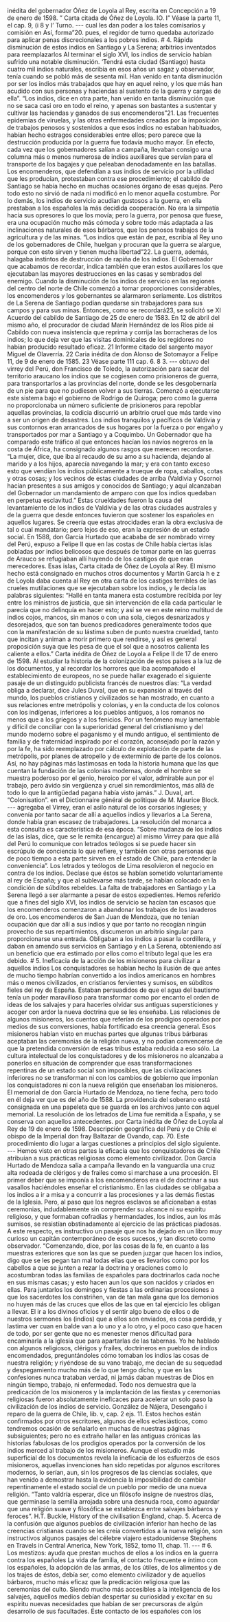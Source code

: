 inédita del gobernador Óñez de Loyola al Rey, escrita en Concepción a 19 de enero de 1598. ” Carta citada de Óñez de Loyola. IO. I” Véase la parte 11, el cap. 9, (i 8 y I’ Turno. --- cual les dan poder a los tales comisarios y comisión en Así, forma”20. pues, el regidor de turno quedaba autorizado para aplicar penas discrecionales a los pobres indios. # 4. Rápida disminución de estos indios en Santiago y La Serena; arbitrios inventados para reemplazarlos Al terminar el siglo XVI, los indios de servicio habían sufrido una notable disminución. ‘Tendrá esta ciudad (Santiago) hasta cuatro mil indios naturales, escribía en esos años un sagaz y observador, tenía cuando se pobló más de sesenta mil. Han venido en tanta disminución por ser los indios más trabajados que hay en aquel reino, y los que más han acudido con sus personas y haciendas al sustento de la guerra y cargas de ella”. “Los indios, dice en otra parte, han venido en tanta disminución que no se saca casi oro en todo el reino, y apenas son bastantes a sustentar y cultivar las haciendas y ganados de sus encomenderos”21. Las frecuentes epidemias de viruelas, y las otras enfermedades creadas por la imposición de trabajos penosos y sostenidos a que esos indios no estaban habituados, habían hecho estragos considerables entre ellos; pero parece que la destrucción producida por la guerra fue todavía mucho mayor. En efecto, cada vez que los gobernadores salían a campaña, llevaban consigo una columna más o menos numerosa de indios auxiliares que servían para el transporte de los bagajes y que peleaban denodadamente en las batallas. Los encomenderos, que defendían a sus indios de servicio por la utilidad que les producían, protestaban contra ese procedimiento; el cabildo de Santiago se había hecho en muchas ocasiones órgano de esas quejas. Pero todo esto no sirvió de nada ni modificó en lo menor aquella costumbre. Por lo demás, los indios de servicio acudían gustosos a la guerra, en ella prestaban a los españoles la más decidida cooperación. No era la simpatía hacia sus opresores lo que los movía; pero la guerra, por penosa que fuese, era una ocupación mucho más cómoda y sobre todo más adaptada a las inclinaciones naturales de esos bárbaros, que los penosos trabajos de la agricultura y de las minas. “Los indios que están de paz, escribía al Rey uno de los gobernadores de Chile, huelgan y procuran que la guerra se alargue, porque con esto sirven y tienen mucha libertad”22. La guerra, además, halagaba instintos de destrucción de rapiña de los indios. El Gobernador que acabamos de recordar, indica también que eran estos auxiliares los que ejecutaban las mayores destrucciones en las casas y sembrados del enemigo. Cuando la disminución de los indios de servicio en las regiones del centro del norte de Chile comenzó a tomar proporciones considerables, los encomenderos y los gobernantes se alarmaron seriamente. Los distritos de La Serena de Santiago podían quedarse sin trabajadores para sus campos y para sus minas. Entonces, como se recordará23, se solicitó se XI Acuerdo del cabildo de Santiago de 25 de enero de 1583. En 12 de abril del mismo año, el procurador de ciudad Marín Hernández de los Ríos pide ai Cabildo con nueva insistencia que reprima y corrija las borracheras de los indios; lo que deja ver que las visitas dominicales de los regidores no habían producido resultado eficaz. 21 Informe citado del sargento mayor Miguel de Olaverría. 22 Caria inédita de don Alonso de Sotomayor a Felipe 11, de 9 de enero de 1585. 23 Véase parte 111 cap. 6. 8 3. --- obtuvo del virrey del Perú, don Francisco de Toledo, la autorización para sacar del territorio araucano los indios que se cogiesen como prisioneros de guerra, para transportarlos a las provincias del norte, donde se les desgobernaría de un pie para que no pudiesen volver a sus tierras. Comenzó a ejecutarse este sistema bajo el gobierno de Rodrigo de Quiroga; pero como la guerra no proporcionaba un número suficiente de prisioneros para repoblar aquellas provincias, la codicia discurrió un arbitrio cruel que más tarde vino a ser un origen de desastres. Los indios tranquilos y pacíficos de Valdivia y sus contornos eran arrancados de sus hogares por la fuerza o por engaño y transportados por mar a Santiago y a Coquimbo. Un Gobernador que ha comparado este tráfico al que entonces hacían los navíos negreros en la costa de África, ha consignado algunos rasgos que merecen recordarse. “La mujer, dice, que iba al recaudo de su amo a su hacienda, dejando al marido y a los hijos, aparecía navegando la mar; y era con tanto exceso esto que vendían los indios públicamente a trueque de ropa, caballos, cotas y otras cosas; y los vecinos de estas ciudades de arriba (Valdivia y Osorno) hacían presentes a sus amigos y conocidos de Santiago; y aquí alcanzaban del Gobernador un mandamiento de amparo con que los indios quedaban en perpetua esclavitud.” Estas crueldades fueron la causa del levantamiento de los indios de Valdivia y de las otras ciudades australes y de la guerra que desde entonces tuvieron que sostener los españoles en aquellos lugares. Se creería que estas atrocidades eran la obra exclusiva de tal o cual mandatario; pero lejos de eso, eran la expresión de un estado social. En 1588, don García Hurtado que acababa de ser nombrado virrey del Perú, expuso a Felipe II que en las costas de Chile había ciertas islas pobladas por indios belicosos que después de tomar parte en las guerras de Arauco se refugiaban allí huyendo de los castigos de que eran merecedores. Esas islas, Carta citada de Óñez de Loyola al Rey. El mismo hecho está consignado en muchos otros documentos y Martín García h e z de Loyola daba cuenta al Rey en otra carta de los castigos terribles de las crueles mutilaciones que se ejecutaban sobre los indios, y le decía las palabras siguientes: “Hallé en tanta manera esta costumbre recibida por ley entre los ministros de justicia, que sin intervención de ella cada particular le parecía que no delinquía en hacer esto; y así se ve en este reino multitud de indios cojos, mancos, sin manos o con una sola, ciegos desnarizados y desorejados, que son tan buenos predicadores generalmente todos que con la manifestación de su lástima suben de punto nuestra crueldad, tanto que incitan y animan a morir primero que rendirse, y así es general proposición suya que les pesa de que el sol que a nosotros calienta les caliente a ellos.” Carta inédita de Óñez de Loyola a Felipe II de 17 de enero de 1598. Al estudiar la historia de la colonización de estos países a la luz de los documentos, y al recordar los horrores que iba acompañado el establecimiento de europeos, no se puede hallar exagerado el siguiente pasaje de un distinguido publicista francés de nuestros días: “La verdad obliga a declarar, dice Jules Duval, que en su expansión al través del mundo, los pueblos cristianos y civilizados se han mostrado, en cuanto a sus relaciones entre metrópolis y colonias, y en la conducta de los colonos con los indígenas, inferiores a los pueblos antiguos, a los romanos no menos que a los griegos y a los fenicios. Por un fenómeno muy lamentable y difícil de conciliar con la superioridad general del cristianismo y del mundo moderno sobre el paganismo y el mundo antiguo, el sentimiento de familia y de fraternidad inspirado por el corazón, aconsejado por la razón y por la fe, ha sido reemplazado por cálculo de explotación de parte de las metrópolis, por planes de atropello y de exterminio de parte de los colonos. Así, no hay páginas más lastimosas en toda la historia humana que las que cuentan la fundación de las colonias modernas, donde el hombre se muestra poderoso por el genio, heroico por el valor, admirable aun por el trabajo, pero ávido sin vergüenza y cruel sin remordimientos, más allá de todo lo que la antigüedad pagana había visto jamás.” J. Duval, art. “Colonisation”. en el Dictionnaire général de politique de M. Maurice Block. --- agregaba el Virrey, eran el asilo natural de los corsarios ingleses; y convenía por tanto sacar de allí a aquellos indios y llevarlos a La Serena, donde había gran escasez de trabajadores. La resolución del monarca a esta consulta es característica de esa época. “Sobre mudanza de los indios de las islas, dice, que se le remita (encargue) al mismo Virrey para que allá del Perú lo comunique con letrados teólogos si se puede hacer sin escrúpulo de conciencia lo que refiere, y también con otras personas que de poco tiempo a esta parte sirven en el estado de Chile, para entender la conveniencia”. Los letrados y teólogos de Lima resolvieron el negocio en contra de los indios. Decíase que éstos se habían sometido voluntariamente al rey de España; y que al sublevarse más tarde, se habían colocado en la condición de súbditos rebeldes. La falta de trabajadores en Santiago y La Serena llegó a ser alarmante a pesar de estos expedientes. Hemos referido que a fines del siglo XVI, los indios de servicio se hacían tan escasos que los encomenderos comenzaron a abandonar los trabajos de los lavaderos de oro. Los encomenderos de San Juan de Mendoza, que no tenían ocupación que dar allí a sus indios y que por tanto no recogían ningún provecho de sus repartimientos, discumeron un arbitrio singular para proporcionarse una entrada. Obligaban a los indios a pasar la cordillera, y daban en amendo sus servicios en Santiago y en La Serena, obteniendo así un beneficio que era estimado por ellos como el tributo legal que les era debido. # 5. Ineficacia de la acción de los misioneros para civilizar a aquellos indios Los conquistadores se habían hecho la ilusión de que antes de mucho tiempo habrían convertido a los indios americanos en hombres más o menos civilizados, en cristianos fervientes y sumisos, en súbditos fieles del rey de España. Estaban persuadidos de que el agua del bautismo tenía un poder maravilloso para transformar como por encanto el orden de ideas de los salvajes y para hacerles olvidar sus antiguas supersticiones y acoger con ardor la nueva doctrina que se les enseñaba. Las relaciones de algunos misioneros, los cuentos que referían de los prodigios operados por medios de sus conversiones, había fortificado esa creencia general. Esos misioneros habían visto en muchas partes que algunas tribus bárbaras aceptaban las ceremonias de la religión nueva, y no podían convencerse de que la pretendida conversión de esas tribus estaba reducida a eso sólo. La cultura intelectual de los conquistadores y de los misioneros no alcanzaba a ponerlos en situación de comprender que esas transformaciones repentinas de un estado social son imposibles, que las civilizaciones inferiores no se transforman ni con los cambios de gobierno que imponían los conquistadores ni con la nueva religión que enseñaban los misioneros. El memorial de don García Hurtado de Mendoza, no tiene fecha, pero todo en él deja ver que es del año de 1588. La providencia del soberano está consignada en una papeleta que se guarda en los archivos junto con aquel memorial. La resolución de los letrados de Lima fue remitida a España, y se conserva con aquellos antecedentes. por Carta inédita de Óñez de Loyola al Rey de 19 de enero de 1598. Descripción geográfica del Perú y de Chile el obispo de la Imperial don fray Baltazar de Ovando, cap. 70. Este procedimiento dio lugar a largas cuestiones a principios del siglo siguiente. --- Hemos visto en otras partes la eficacia que los conquistadores de Chile atribuían a sus prácticas religiosas como elemento civilizador. Don García Hurtado de Mendoza salía a campaña llevando en la vanguardia una cruz alta rodeada de clérigos y de frailes como si marchase a una procesión. El primer deber que se imponía a los encomenderos era el de doctrinar a sus vasallos haciéndoles enseñar el cristianismo. En las ciudades se obligaba a los indios a ir a misa y a concurrir a las procesiones y a las demás fiestas de la Iglesia. Pero, al paso que los negros esclavos se aficionaban a estas ceremonias, indudablemente sin comprender su alcance ni su espíritu religioso, y que formaban cofradías y hermandades, los indios, aun los más sumisos, se resistían obstinadamente al ejercicio de las prácticas piadosas. A este respecto, es instructivo un pasaje que nos ha dejado en un libro muy curioso un capitán contemporáneo de esos sucesos, y tan discreto como observador. “Comenzando, dice, por las cosas de la fe, en cuanto a las muestras exteriores que son las que se pueden juzgar que hacen los indios, digo que se les pegan tan mal todas ellas que es llevarlos como por los cabellos a que se junten a rezar la doctrina y oraciones como lo acostumbran todas las familias de españoles para doctrinarlos cada noche en sus mismas casas; y esto hacen aun los que son nacidos y criados en ellas. Para juntarlos los domingos y fiestas a las ordinarias procesiones a que los sacerdotes los constriñen, van de tan mala gana que los demonios no huyen más de las cruces que ellos de las que en tal ejercicio les obligan a llevar. El ir a los divinos oficios y el sentir algo bueno de ellos o de nuestros sermones los (indios) que a ellos son enviados, es cosa perdida, y lastima ver cuan en balde van a lo uno y a lo otro, y el poco caso que hacen de todo, por ser gente que no es menester menos dificultad para encaminarla a la iglesia que para apartarlas de las tabernas. Yo he hablado con algunos religiosos, clérigos y frailes, doctrineros en pueblos de indios encomendados, preguntándoles cómo tomaban los indios las cosas de nuestra religión; y riyéndose de su vano trabajo, me decían de su sequedad y despegamiento mucho más de lo que tengo dicho, y que en las confesiones nunca trataban verdad, ni jamás daban muestras de Dios en ningún tiempo, trabajo, ni enfermedad. Todo nos demuestra que la predicación de los misioneros y la implantación de las fiestas y ceremonias religiosas fueron absolutamente ineficaces para acelerar un solo paso la civilización de los indios de servicio. González de Nájera, Desengaño i reparo de la guerra de Chile, lib. v, cap. 2 ejs. 11. Estos hechos están confirmados por otros escritores, algunos de ellos eclesiásticos, como tendremos ocasión de señalarlo en muchas de nuestras páginas subsiguientes; pero no es extraño hallar en las antiguas crónicas las historias fabulosas de los prodigios operados por la conversión de los indios merced al trabajo de los misioneros. Aunque el estudio más superficial de los documentos revela la ineficacia de los esfuerzos de esos misioneros, aquellas invenciones han sido repetidas por algunos escritores modernos, lo serían, aun, sin los progresos de las ciencias sociales, que han venido a demostrar hasta la evidencia la imposibilidad de cambiar repentinamente el estado social de un pueblo por medio de una nueva religión. “Tanto valdría esperar, dice un filósofo insigne de nuestros días, que germinase la semilla arrojada sobre una desnuda roca, como aguardar que una religión suave y filosófica se establezca entre salvajes bárbaros y feroces”. H.T. Buckle, History of the civilisation England, chap. 5. Acerca de la confusión que algunos pueblos de civilización inferior han hecho de las creencias cristianas cuando se les creía convertidos a la nueva religión, son instructivos algunos pasajes del célebre viajero estadounidense Stephens en Travels in Central America, New York, 1852, tomo 11, chap. 11. --- # 6. Los mestizos: ayuda que prestan muchos de ellos a los indios en la guerra contra los españoles La vida de familia, el contacto frecuente e íntimo con los españoles, la adopción de las armas, de los útiles, de los alimentos y de los trajes de éstos, debía ser, como elemento civilizador y de aquellos bárbaros, mucho más eficaz que la predicación religiosa que las ceremonias del culto. Siendo mucho más accesibles a la inteligencia de los salvajes, aquellos medios debían despertar su curiosidad y excitar en su espíritu nuevas necesidades que habían de ser precursoras de algún desarrollo de sus facultades. Este contacto de los españoles con los